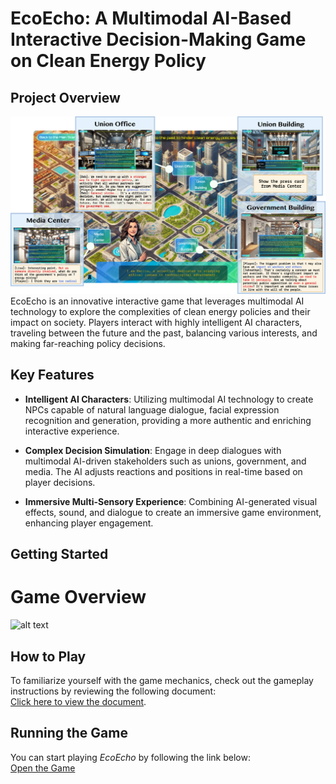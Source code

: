 # EcoEcho: A Multimodal AI-Based Interactive Decision-Making Game on Clean Energy Policy

## Project Overview

![hero image](Hero.png)
EcoEcho is an innovative interactive game that leverages multimodal AI technology to explore the complexities of clean energy policies and their impact on society. Players interact with highly intelligent AI characters, traveling between the future and the past, balancing various interests, and making far-reaching policy decisions.

## Key Features

- **Intelligent AI Characters**: Utilizing multimodal AI technology to create NPCs capable of natural language dialogue, facial expression recognition and generation, providing a more authentic and enriching interactive experience.

- **Complex Decision Simulation**: Engage in deep dialogues with multimodal AI-driven stakeholders such as unions, government, and media. The AI adjusts reactions and positions in real-time based on player decisions.

- **Immersive Multi-Sensory Experience**: Combining AI-generated visual effects, sound, and dialogue to create an immersive game environment, enhancing player engagement.


## Getting Started

# Game Overview

![alt text](gamePipe.png)

## How to Play

To familiarize yourself with the game mechanics, check out the gameplay instructions by reviewing the following document:  
[Click here to view the document](https://docs.google.com/document/d/1UP96TnJas6-fypDGSYFERe8M11jlsLumWCQYKypPNSs/edit?usp=sharing).

## Running the Game

You can start playing *EcoEcho* by following the link below:  
[Open the Game](https://ecoecho.duckdns.org/)  

